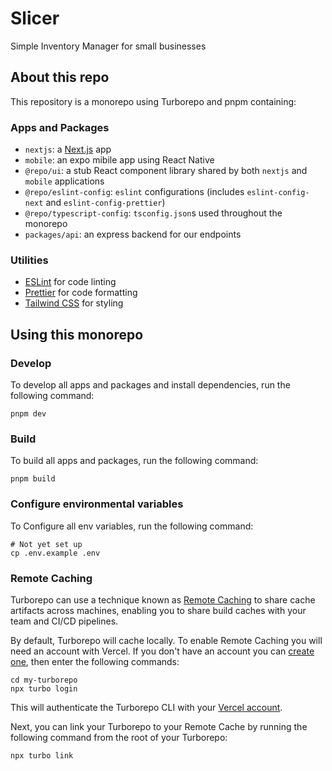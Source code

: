 # Slicer

Simple Inventory Manager for small businesses 

## About this repo

This repository is a monorepo using Turborepo and pnpm containing:

### Apps and Packages

- `nextjs`: a [Next.js](https://nextjs.org/) app
- `mobile`: an expo mibile app using React Native
- `@repo/ui`: a stub React component library shared by both `nextjs` and `mobile` applications
- `@repo/eslint-config`: `eslint` configurations (includes `eslint-config-next` and `eslint-config-prettier`)
- `@repo/typescript-config`: `tsconfig.json`s used throughout the monorepo
- `packages/api`: an express backend for our endpoints

### Utilities

- [ESLint](https://eslint.org/) for code linting
- [Prettier](https://prettier.io) for code formatting
- [Tailwind CSS](https://tailwindcss.com/) for styling

## Using this monorepo

### Develop

To develop all apps and packages and install dependencies, run the following command:

```
pnpm dev
```

### Build

To build all apps and packages, run the following command:

```
pnpm build
```

### Configure environmental variables

To Configure all env variables, run the following command:

```
# Not yet set up
cp .env.example .env

```

### Remote Caching

Turborepo can use a technique known as [Remote Caching](https://turbo.build/repo/docs/core-concepts/remote-caching) to share cache artifacts across machines, enabling you to share build caches with your team and CI/CD pipelines.

By default, Turborepo will cache locally. To enable Remote Caching you will need an account with Vercel. If you don't have an account you can [create one](https://vercel.com/signup), then enter the following commands:

```
cd my-turborepo
npx turbo login
```

This will authenticate the Turborepo CLI with your [Vercel account](https://vercel.com/docs/concepts/personal-accounts/overview).

Next, you can link your Turborepo to your Remote Cache by running the following command from the root of your Turborepo:

```
npx turbo link
```
